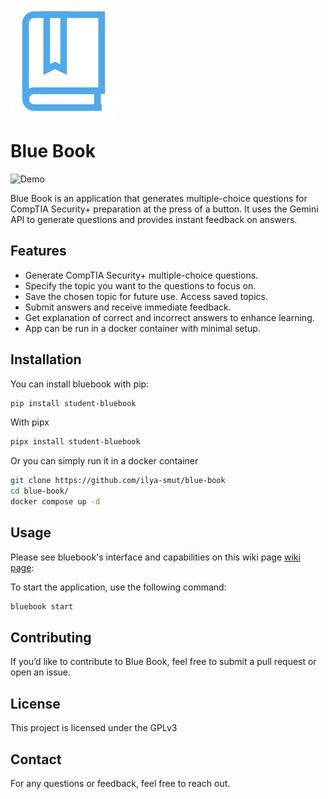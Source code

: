 ![Bluebook Logo](https://github.com/ilya-smut/blue-book/blob/main/bluebook/static/images/book.png)
# Blue Book
![Demo](https://github.com/ilya-smut/blue-book/blob/main/examples/videos/bluebook%20gif.gif)

Blue Book is an application that generates multiple-choice questions for CompTIA Security+ preparation at the press of a button. It uses the Gemini API to generate questions and provides instant feedback on answers.

## Features
- Generate CompTIA Security+ multiple-choice questions.
- Specify the topic you want to the questions to focus on.
- Save the chosen topic for future use. Access saved topics.
- Submit answers and receive immediate feedback.
- Get explanation of correct and incorrect answers to enhance learning.
- App can be run in a docker container with minimal setup.

## Installation

You can install bluebook with pip:
   ```sh
   pip install student-bluebook
   ```

With pipx
   ```sh
   pipx install student-bluebook
   ```

Or you can simply run it in a docker container
   ```sh
   git clone https://github.com/ilya-smut/blue-book
   cd blue-book/
   docker compose up -d
   ```

## Usage

Please see bluebook's interface and capabilities on this wiki page [wiki page](https://github.com/ilya-smut/blue-book/wiki):

To start the application, use the following command:
```sh
bluebook start
```

## Contributing
If you’d like to contribute to Blue Book, feel free to submit a pull request or open an issue.

## License
This project is licensed under the GPLv3

## Contact
For any questions or feedback, feel free to reach out.

